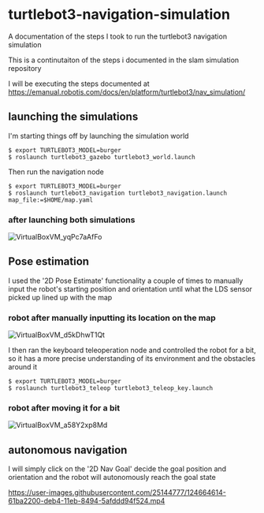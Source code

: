 # turtlebot3-navigation-simulation
A documentation of the steps I took to run the turtlebot3 navigation simulation

This is a continutaiton of the steps i documented in the slam simulation repository

I will be executing the steps documented at https://emanual.robotis.com/docs/en/platform/turtlebot3/nav_simulation/


## launching the simulations
I'm starting things off by launching the simulation world

```
$ export TURTLEBOT3_MODEL=burger
$ roslaunch turtlebot3_gazebo turtlebot3_world.launch
```

Then run the navigation node

```
$ export TURTLEBOT3_MODEL=burger
$ roslaunch turtlebot3_navigation turtlebot3_navigation.launch map_file:=$HOME/map.yaml
```

### after launching both simulations
![VirtualBoxVM_yqPc7aAfFo](https://user-images.githubusercontent.com/25144777/124663204-7695b600-deb2-11eb-9228-0fcfbf136174.png)


## Pose estimation
I used the '2D Pose Estimate' functionality a couple of times to manually input the robot's starting position and orientation until what the LDS sensor picked up lined up with the map

### robot after manually inputting its location on the map
![VirtualBoxVM_d5kDhwT1Qt](https://user-images.githubusercontent.com/25144777/124663416-b8bef780-deb2-11eb-9e76-76244c987eb3.png)


I then ran the keyboard teleoperation node and controlled the robot for a bit, so it has a more precise understanding of its environment and the obstacles around it

```
$ export TURTLEBOT3_MODEL=burger
$ roslaunch turtlebot3_teleop turtlebot3_teleop_key.launch
```

### robot after moving it for a bit
![VirtualBoxVM_a58Y2xp8Md](https://user-images.githubusercontent.com/25144777/124663747-279c5080-deb3-11eb-95fa-bfa037977864.png)


## autonomous navigation

I will simply click on the '2D Nav Goal' decide the goal position and orientation and the robot will autonomously reach the goal state

https://user-images.githubusercontent.com/25144777/124664614-61ba2200-deb4-11eb-8494-5afddd94f524.mp4

